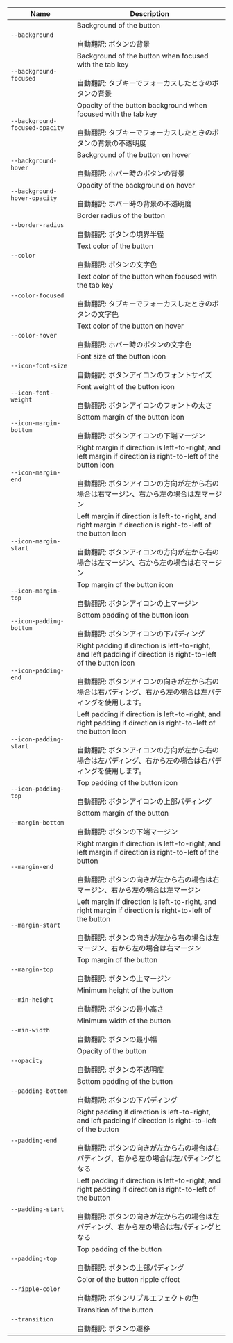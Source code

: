 
| Name | Description |
| --- | --- |
| `--background` | Background of the button<br /><br />自動翻訳: ボタンの背景 |
| `--background-focused` | Background of the button when focused with the tab key<br /><br />自動翻訳: タブキーでフォーカスしたときのボタンの背景 |
| `--background-focused-opacity` | Opacity of the button background when focused with the tab key<br /><br />自動翻訳: タブキーでフォーカスしたときのボタンの背景の不透明度 |
| `--background-hover` | Background of the button on hover<br /><br />自動翻訳: ホバー時のボタンの背景 |
| `--background-hover-opacity` | Opacity of the background on hover<br /><br />自動翻訳: ホバー時の背景の不透明度 |
| `--border-radius` | Border radius of the button<br /><br />自動翻訳: ボタンの境界半径 |
| `--color` | Text color of the button<br /><br />自動翻訳: ボタンの文字色 |
| `--color-focused` | Text color of the button when focused with the tab key<br /><br />自動翻訳: タブキーでフォーカスしたときのボタンの文字色 |
| `--color-hover` | Text color of the button on hover<br /><br />自動翻訳: ホバー時のボタンの文字色 |
| `--icon-font-size` | Font size of the button icon<br /><br />自動翻訳: ボタンアイコンのフォントサイズ |
| `--icon-font-weight` | Font weight of the button icon<br /><br />自動翻訳: ボタンアイコンのフォントの太さ |
| `--icon-margin-bottom` | Bottom margin of the button icon<br /><br />自動翻訳: ボタンアイコンの下端マージン |
| `--icon-margin-end` | Right margin if direction is left-to-right, and left margin if direction is right-to-left of the button icon<br /><br />自動翻訳: ボタンアイコンの方向が左から右の場合は右マージン、右から左の場合は左マージン |
| `--icon-margin-start` | Left margin if direction is left-to-right, and right margin if direction is right-to-left of the button icon<br /><br />自動翻訳: ボタンアイコンの方向が左から右の場合は左マージン、右から左の場合は右マージン |
| `--icon-margin-top` | Top margin of the button icon<br /><br />自動翻訳: ボタンアイコンの上マージン |
| `--icon-padding-bottom` | Bottom padding of the button icon<br /><br />自動翻訳: ボタンアイコンの下パディング |
| `--icon-padding-end` | Right padding if direction is left-to-right, and left padding if direction is right-to-left of the button icon<br /><br />自動翻訳: ボタンアイコンの向きが左から右の場合は右パディング、右から左の場合は左パディングを使用します。 |
| `--icon-padding-start` | Left padding if direction is left-to-right, and right padding if direction is right-to-left of the button icon<br /><br />自動翻訳: ボタンアイコンの方向が左から右の場合は左パディング、右から左の場合は右パディングを使用します。 |
| `--icon-padding-top` | Top padding of the button icon<br /><br />自動翻訳: ボタンアイコンの上部パディング |
| `--margin-bottom` | Bottom margin of the button<br /><br />自動翻訳: ボタンの下端マージン |
| `--margin-end` | Right margin if direction is left-to-right, and left margin if direction is right-to-left of the button<br /><br />自動翻訳: ボタンの向きが左から右の場合は右マージン、右から左の場合は左マージン |
| `--margin-start` | Left margin if direction is left-to-right, and right margin if direction is right-to-left of the button<br /><br />自動翻訳: ボタンの向きが左から右の場合は左マージン、右から左の場合は右マージン |
| `--margin-top` | Top margin of the button<br /><br />自動翻訳: ボタンの上マージン |
| `--min-height` | Minimum height of the button<br /><br />自動翻訳: ボタンの最小高さ |
| `--min-width` | Minimum width of the button<br /><br />自動翻訳: ボタンの最小幅 |
| `--opacity` | Opacity of the button<br /><br />自動翻訳: ボタンの不透明度 |
| `--padding-bottom` | Bottom padding of the button<br /><br />自動翻訳: ボタンの下パディング |
| `--padding-end` | Right padding if direction is left-to-right, and left padding if direction is right-to-left of the button<br /><br />自動翻訳: ボタンの向きが左から右の場合は右パディング、右から左の場合は左パディングとなる |
| `--padding-start` | Left padding if direction is left-to-right, and right padding if direction is right-to-left of the button<br /><br />自動翻訳: ボタンの向きが左から右の場合は左パディング、右から左の場合は右パディングとなる |
| `--padding-top` | Top padding of the button<br /><br />自動翻訳: ボタンの上部パディング |
| `--ripple-color` | Color of the button ripple effect<br /><br />自動翻訳: ボタンリプルエフェクトの色 |
| `--transition` | Transition of the button<br /><br />自動翻訳: ボタンの遷移 |

